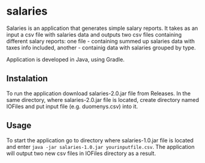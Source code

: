 # salaries

Salaries is an application that generates simple salary reports. It takes as an input a csv file with salaries data and outputs two csv files containing different salary reports: one file - containing summed up salaries data with taxes info included, another - containig data with salaries grouped by type.

Application is developed in Java, using Gradle.

## Instalation

To run the application download salaries-2.0.jar file from Releases. In the same directory, where salaries-2.0.jar file is located, create directory named IOFiles and put input file (e.g. duomenys.csv) into it.

## Usage

To start the application go to directory where salaries-1.0.jar file is located and enter `java -jar salaries-1.0.jar yourinputfile.csv`. The application will output two new csv files in IOFiles directory as a result.
